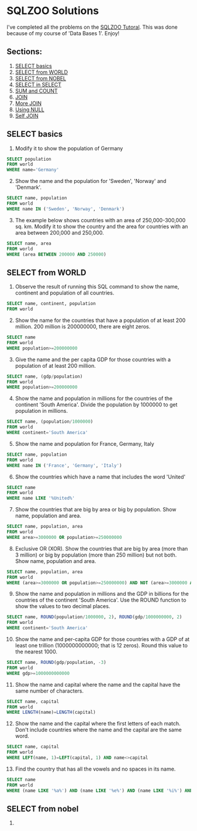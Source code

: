 # SQLZOO Solutions
I've completed all the problems on the [SQLZOO Tutoral](http://sqlzoo.net/wiki/SQL_Tutorial).
This was done because of my course of 'Data Bases 1'. Enjoy!

## Sections:
1. [SELECT basics](#select-basics)
2. [SELECT from WORLD](#select-from-world)
3. [SELECT from NOBEL](#select-from-nobel)
4. [SELECT in SELECT](#select-in-select)
5. [SUM and COUNT](#sum-and-count)
6. [JOIN](#join)
7. [More JOIN](#more-join)
8. [Using NULL](#using-null)
9. [Self JOIN](#self-join)

## SELECT basics
1. Modify it to show the population of Germany
```sql
SELECT population
FROM world
WHERE name='Germany'
```

2. Show the name and the population for 'Sweden', 'Norway' and 'Denmark'.
```sql
SELECT name, population
FROM world
WHERE name IN ('Sweden', 'Norway', 'Denmark')
```

3. The example below shows countries with an area of 250,000-300,000 sq. km. Modify it to show the country and the area for countries with an area between 200,000 and 250,000.
```sql
SELECT name, area
FROM world
WHERE (area BETWEEN 200000 AND 250000)
```

## SELECT from WORLD
1. Observe the result of running this SQL command to show the name, continent and population of all countries.
```sql
SELECT name, continent, population 
FROM world
```

2. Show the name for the countries that have a population of at least 200 million. 200 million is 200000000, there are eight zeros.
```sql
SELECT name
FROM world
WHERE population>=200000000
```

3. Give the name and the per capita GDP for those countries with a population of at least 200 million.
```sql
SELECT name, (gdp/population)
FROM world
WHERE population>=200000000
```

4. Show the name and population in millions for the countries of the continent 'South America'. Divide the population by 1000000 to get population in millions.
```sql
SELECT name, (population/1000000)
FROM world
WHERE continent='South America'
```

5. Show the name and population for France, Germany, Italy
```sql
SELECT name, population
FROM world
WHERE name IN ('France', 'Germany', 'Italy')
```

6. Show the countries which have a name that includes the word 'United'
```sql
SELECT name
FROM world
WHERE name LIKE '%United%'
```

7. Show the countries that are big by area or big by population. Show name, population and area.
```sql
SELECT name, population, area
FROM world
WHERE area>=3000000 OR population>=250000000
```

8. Exclusive OR (XOR). Show the countries that are big by area (more than 3 million) or big by population (more than 250 million) but not both. Show name, population and area.
```sql
SELECT name, population, area
FROM world
WHERE (area>=3000000 OR population>=250000000) AND NOT (area>=3000000 AND population>=250000000)
```

9. Show the name and population in millions and the GDP in billions for the countries of the continent 'South America'. Use the ROUND function to show the values to two decimal places.
```sql
SELECT name, ROUND(population/1000000, 2), ROUND(gdp/1000000000, 2)
FROM world
WHERE continent='South America'
```

10. Show the name and per-capita GDP for those countries with a GDP of at least one trillion (1000000000000; that is 12 zeros). Round this value to the nearest 1000.
```sql
SELECT name, ROUND(gdp/population, -3)
FROM world
WHERE gdp>=1000000000000
```

11. Show the name and capital where the name and the capital have the same number of characters.
```sql
SELECT name, capital
FROM world
WHERE LENGTH(name)=LENGTH(capital)
```

12. Show the name and the capital where the first letters of each match. Don't include countries where the name and the capital are the same word.
```sql
SELECT name, capital
FROM world
WHERE LEFT(name, 1)=LEFT(capital, 1) AND name<>capital
```

13. Find the country that has all the vowels and no spaces in its name.
```sql
SELECT name
FROM world
WHERE (name LIKE '%a%') AND (name LIKE '%e%') AND (name LIKE '%i%') AND (name LIKE '%o%') AND (name LIKE '%u%') AND (name NOT LIKE '% %')
```

## SELECT from nobel
1. 